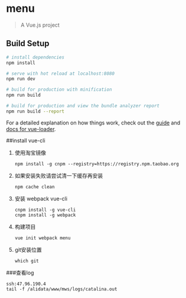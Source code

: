 # menu

> A Vue.js project

## Build Setup

``` bash
# install dependencies
npm install

# serve with hot reload at localhost:8080
npm run dev

# build for production with minification
npm run build

# build for production and view the bundle analyzer report
npm run build --report
```

For a detailed explanation on how things work, check out the [guide](http://vuejs-templates.github.io/webpack/) and [docs for vue-loader](http://vuejs.github.io/vue-loader).

##install vue-cli
1. 使用淘宝镜像

    ```
    npm install -g cnpm --registry=https://registry.npm.taobao.org
    ```
2. 如果安装失败请尝试清一下缓存再安装
    ```
    npm cache clean
    ```
3. 安装 webpack vue-cli
    ```
    cnpm install -g vue-cli
    cnpm install -g webpack
    ```
4. 构建项目
    ```
    vue init webpack menu
    ```
5. git安装位置
    ```
    which git
    ```
###查看log
 ```
ssh:47.96.190.4
tail -f /alidata/www/mws/logs/catalina.out 
 ```



